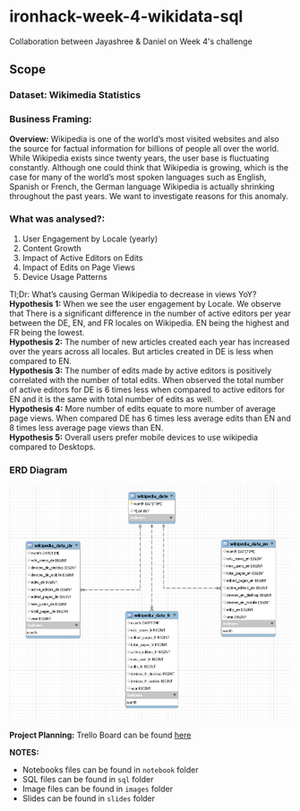 # ironhack-week-4-wikidata-sql
Collaboration between Jayashree &amp; Daniel on Week 4's challenge

## Scope
### Dataset: Wikimedia Statistics

### Business Framing:

**Overview:** Wikipedia is one of the world’s most visited websites and also the source for factual information for billions of people all over the world. While Wikipedia exists since twenty years, the user base is fluctuating constantly. Although one could think that Wikipedia is growing, which is the case for many of the world’s most spoken languages such as English, Spanish or French, the German language Wikipedia is actually shrinking throughout the past years. We want to investigate reasons for this anomaly. 

### What was analysed?:
1. User Engagement by Locale (yearly)
2. Content Growth
3. Impact of Active Editors on Edits
4. Impact of Edits on Page Views
5. Device Usage Patterns

Tl;Dr: What’s causing German Wikipedia to decrease in views YoY? <br>
**Hypothesis 1:** When we see the user engagement by Locale. We observe that There is a significant difference in the number of active editors per year between the DE, EN, and FR locales on Wikipedia. EN being the highest and FR being the lowest.<br>
**Hypothesis 2:** The number of new articles created each year has increased over the years across all locales. But articles created in DE is less when compared to EN.<br>
**Hypothesis 3:** The number of edits made by active editors is positively correlated with the number of total edits. When observed the total number of active editors for DE is 6 times less when compared to active editors for EN and it is the same with total number of edits as well.<br>
**Hypothesis 4:** More number of edits equate to more number of average page views. When compared DE has 6 times less average edits than EN and 8 times less average page views than EN.<br>
**Hypothesis 5:** Overall users prefer mobile devices to use wikipedia compared to Desktops.<br>


### ERD Diagram
![ERD Diagram](images/ERD.PNG 'Wikipedia ERD Diagram')


 **Project Planning:** Trello Board can be found [here](https://trello.com/b/NWCTnIAx/ironhack-week-4-jd) 


**NOTES:**

* Notebooks files can be found in `notebook` folder
* SQL files can be found in `sql` folder
* Image files can be found in `images` folder
* Slides can be found in `slides` folder